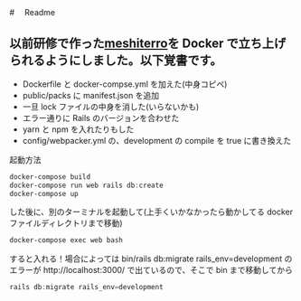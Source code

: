 #　 Readme

## 以前研修で作った[meshiterro](https://github.com/hirafish/meshiterro)を Docker で立ち上げられるようにしました。以下覚書です。

- Dockerfile と docker-compse.yml を加えた(中身コピペ)
- public/packs に manifest.json を追加
- 一旦 lock ファイルの中身を消した(いらないかも)
- エラー通りに Rails のバージョンを合わせた
- yarn と npm を入れたりもした
- config/webpacker.yml の、development の compile を true に書き換えた

起動方法

```powershell
docker-compose build
docker-compose run web rails db:create
docker-compose up
```

した後に、別のターミナルを起動して(上手くいかなかったら動かしてる docker ファイルディレクトリまで移動)

```powershell
docker-compose exec web bash
```

すると入れる！場合によっては
bin/rails db:migrate rails_env=development
のエラーが http://localhost:3000/ で出ているので、そこで
bin まで移動してから

```powershell
rails db:migrate rails_env=development
```

